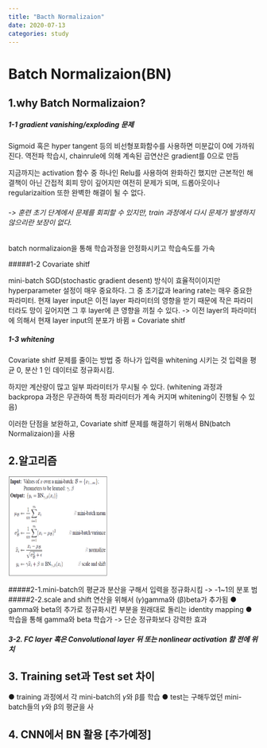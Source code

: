 ```yaml
---
title: "Bacth Normalizaion"
date: 2020-07-13
categories: study
---
```

# Batch Normalizaion(BN)

## 1.why Batch Normalizaion?

##### 1-1 gradient vanishing/exploding 문제

  Sigmoid 혹은 hyper tangent 등의 비선형포화함수를 사용하면 미분값이 0에 가까워진다.
  역전파 학습시, chainrule에 의해 계속된 곱연산은 gradient를 0으로 만듬

  지금까지는 activation 함수 중 하나인 Relu를 사용하여 완화하긴 했지만 근본적인 해결책이 아닌 간접적 회피
  망이 깊어지만 여전히 문제가 되며, 드롭아웃이나 regularizaition 또한 완벽한 해결이 될 수 없다.

###### -> 훈련 초기 단계에서 문제를 회피할 수 있지만, train 과정에서 다시 문제가 발생하지 않으리란 보장이 없다.
  batch normalizaion을 통해 학습과정을 안정화시키고 학습속도를 가속


#####1-2 Covariate shitf

  mini-batch SGD(stochastic gradient desent) 방식이 효율적이이지만 hyperparameter 설정이 매우 중요하다.
  그 중 초기값과 learing rate는 매우 중요한 파라미터.
  현재 layer input은 이전 layer 파라미터의 영향을 받기 때문에 작은 파라미터라도 망이 깊어지면 그 후 layer에 큰 영향을
  끼칠 수 있다.
  -> 이전 layer의 파라미터에 의해서 현재 layer input의 분포가 바뀜 = Covariate shitf


##### 1-3 whitening

  Covariate shitf 문제를 줄이는 방법 중 하나가 입력을 whitening 시키는 것
  입력을 평균 0, 분산 1 인 데이터로 정규화시킴.


  하지만 계산량이 많고 일부 파라미터가 무시될 수 있다. (whitening 과정과 backpropa 과정은 무관하여 특정
  파라미터가 계속 커지며 whitening이 진행될 수 있음)

  이러한 단점을 보완하고, Covariate shitf 문제를 해결하기 위해서 BN(batch Normalizaion)을 사용

## 2.알고리즘
<img src="./imgs/BatchNormalizationTransform.png"  width="200" height="200">

#####2-1.mini-batch의 평균과 분산을 구해서 입력을 정규화시킴 -> -1~1의 분포 범
#####2-2.scale and shift 연산을 위해서 (𝛾)gamma와 (β)beta가 추가됨
● gamma와 beta의 추가로 정규화시킨 부분을 원래대로 돌리는 identity mapping
● 학습을 통해 gamma와 beta 학습가 -> 단순 정규화보다 강력한 효과


##### 3-2. FC layer 혹은 Convolutional layer 뒤 또는 nonlinear activation 함 전에 위치



## 3. Training set과 Test set 차이
● training 과정에서 각 mini-batch의 𝛾와 β를 학습
● test는 구해두었던 mini-batch들의 𝛾와 β의 평균을 사

## 4. CNN에서 BN 활용 [추가예정]

